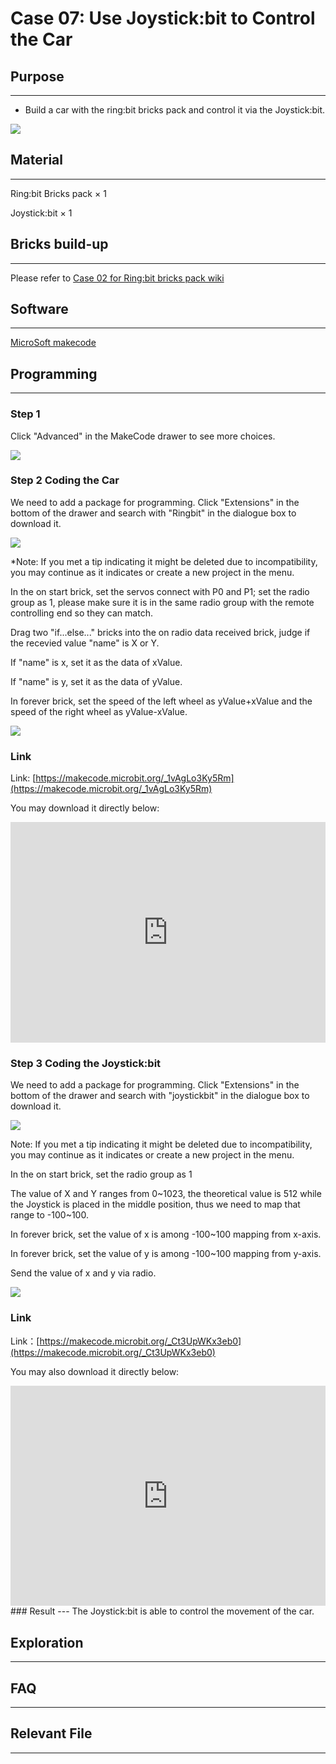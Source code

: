 # Case 07: Use Joystick:bit to Control the Car


## Purpose
---

- Build a car with the ring:bit bricks pack and control it via the Joystick:bit. 


![](./images/Ringbit_Bricks_Pack_case_02_01.png)






##  Material
---

Ring:bit Bricks pack × 1

Joystick:bit × 1






## Bricks build-up
---

Please refer to [Case 02 for Ring:bit bricks pack wiki](https://www.elecfreaks.com/learn-cn/microbitKit/ring_bit_bricks_pack/ringbit_bricks_pack_case_02.html#ring-bit02/#)



## Software
---

[MicroSoft makecode](https://makecode.microbit.org/#)

## Programming 

---

### Step 1

Click "Advanced" in the MakeCode drawer to see more choices. 



![](./images/Ringbit_Bricks_Pack_case_02_03.png)




### Step 2    Coding the Car


We need to add a package for programming. Click "Extensions" in the bottom of the drawer and search with "Ringbit" in the dialogue box to download it.  




![](./images/Ringbit_Bricks_Pack_case_02_04.png)



*Note: If you met a tip indicating it might be deleted due to incompatibility, you may continue as it indicates or create a new project in the menu. 



In the on start brick, set the servos connect with P0 and P1; set the radio group as 1, please make sure it is in the same radio group with the remote controlling end so they can match. 

Drag two "if...else..." bricks into the on radio data received brick, judge if the recevied value "name" is X or Y. 

If "name" is x, set it as the data of xValue. 

If "name" is y, set it as the data of yValue. 

In forever brick, set the speed of the left wheel as  yValue+xValue and the speed of the right wheel as yValue-xValue.



![](./images/Ringbit_Bricks_Pack_case_cn_07_05.png)

### Link

Link:  [https://makecode.microbit.org/_1vAgLo3Ky5Rm](https://makecode.microbit.org/_1vAgLo3Ky5Rm)


You may download it directly below:

<div style="position:relative;height:0;padding-bottom:70%;overflow:hidden;"><iframe style="position:absolute;top:0;left:0;width:100%;height:100%;" src="https://makecode.microbit.org/#pub:_1vAgLo3Ky5Rm]" frameborder="0" sandbox="allow-popups allow-forms allow-scripts allow-same-origin"></iframe></div>  



### Step 3    Coding the Joystick:bit 

We need to add a package for programming. Click "Extensions" in the bottom of the drawer and search with "joystickbit" in the dialogue box to download it.  




![](./images/Ringbit_Bricks_Pack_case_cn_07_06.png)



Note: If you met a tip indicating it might be deleted due to incompatibility, you may continue as it indicates or create a new project in the menu. 

In the on start brick, set the radio group as 1

The value of X and Y ranges from 0~1023, the theoretical value is 512 while the Joystick is placed in the middle position, thus we need to map that range to -100~100. 

In forever brick, set the value of x is among -100~100 mapping from x-axis. 

In forever brick, set the value of y is among -100~100 mapping from y-axis. 

Send the value of x and y via radio. 



![](./images/Ringbit_Bricks_Pack_case_cn_07_07.png)




### Link

Link：[https://makecode.microbit.org/_Ct3UpWKx3eb0](https://makecode.microbit.org/_Ct3UpWKx3eb0)

You may also download it directly below: 

<div style="position:relative;height:0;padding-bottom:70%;overflow:hidden;"><iframe style="position:absolute;top:0;left:0;width:100%;height:100%;" src="https://makecode.microbit.org/#pub:_Ct3UpWKx3eb0]" frameborder="0" sandbox="allow-popups allow-forms allow-scripts allow-same-origin"></iframe></div>  
### Result
---
The Joystick:bit is able to control the movement of the car. 


## Exploration
---

## FAQ
---
## Relevant File
---
